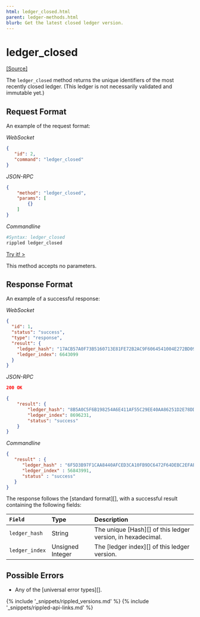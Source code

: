 ```yaml
---
html: ledger_closed.html
parent: ledger-methods.html
blurb: Get the latest closed ledger version.
---
```

# ledger_closed
[[Source]](https://github.com/ripple/rippled/blob/master/src/ripple/rpc/handlers/LedgerClosed.cpp "Source")

The `ledger_closed` method returns the unique identifiers of the most recently closed ledger. (This ledger is not necessarily validated and immutable yet.)

## Request Format
An example of the request format:

<!-- MULTICODE_BLOCK_START -->

*WebSocket*

```json
{
   "id": 2,
   "command": "ledger_closed"
}
```

*JSON-RPC*

```json
{
    "method": "ledger_closed",
    "params": [
        {}
    ]
}
```

*Commandline*

```sh
#Syntax: ledger_closed
rippled ledger_closed
```

<!-- MULTICODE_BLOCK_END -->

[Try it! >](websocket-api-tool.html#ledger_closed)

This method accepts no parameters.

## Response Format
An example of a successful response:

<!-- MULTICODE_BLOCK_START -->

*WebSocket*

```json
{
  "id": 1,
  "status": "success",
  "type": "response",
  "result": {
    "ledger_hash": "17ACB57A0F73B5160713E81FE72B2AC9F6064541004E272BD09F257D57C30C02",
    "ledger_index": 6643099
  }
}
```

*JSON-RPC*

```json
200 OK

{
    "result": {
        "ledger_hash": "8B5A0C5F6B198254A6E411AF55C29EE40AA86251D2E78DD0BB17647047FA9C24",
        "ledger_index": 8696231,
        "status": "success"
    }
}
```

*Commandline*

```json
{
   "result" : {
      "ledger_hash" : "6F5D3B97F1CAA8440AFCED3CA10FB9DC6472F64DEBC2EFAE7CAE7FC0123F32DA",
      "ledger_index" : 56843991,
      "status" : "success"
   }
}
```

<!-- MULTICODE_BLOCK_END -->

The response follows the [standard format][], with a successful result containing the following fields:

| `Field`        | Type             | Description                              |
|:---------------|:-----------------|:-----------------------------------------|
| `ledger_hash`  | String           | The unique [Hash][] of this ledger version, in hexadecimal. |
| `ledger_index` | Unsigned Integer | The [ledger index][] of this ledger version.           |

## Possible Errors

* Any of the [universal error types][].


{% include '_snippets/rippled_versions.md' %}
{% include '_snippets/rippled-api-links.md' %}
